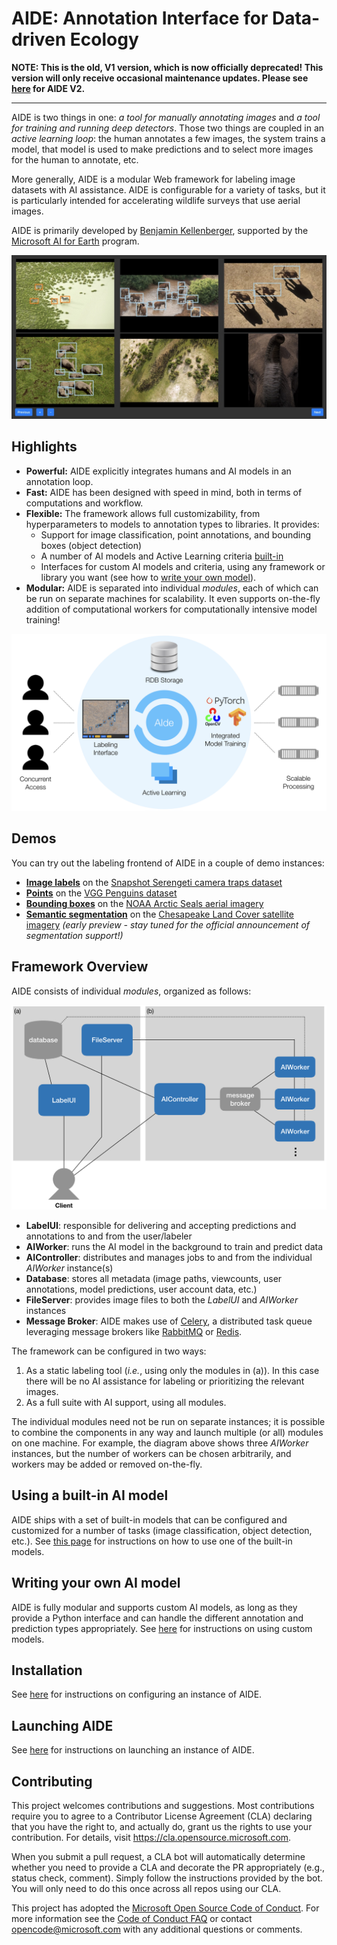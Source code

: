 # AIDE: Annotation Interface for Data-driven Ecology


**NOTE: This is the old, V1 version, which is now officially deprecated! This version will only receive occasional maintenance updates.
Please see [here](https://github.com/microsoft/aerial_wildlife_detection/tree/multiProject) for AIDE V2.**


---


AIDE is two things in one: <i>a tool for manually annotating images</i> and <i>a tool for training and running deep detectors</i>. Those two things are coupled in an <i>active learning loop</i>: the human annotates a few images, the system trains a model, that model is used to make predictions and to select more images for the human to annotate, etc.
   
More generally, AIDE is a modular Web framework for labeling image datasets with AI assistance.  AIDE is configurable for a variety of tasks, but it is particularly intended for accelerating wildlife surveys that use aerial images. 

AIDE is primarily developed by [Benjamin Kellenberger](https://www.wur.nl/en/Persons/Benjamin-BA-Benjamin-Kellenberger-MSc.htm), supported by the [Microsoft AI for Earth](https://www.microsoft.com/en-us/ai/ai-for-earth) program.


![AIDE overview](doc/figures/AIde_animal_hero_1100.jpg)


## Highlights

* **Powerful:** AIDE explicitly integrates humans and AI models in an annotation loop.
* **Fast:** AIDE has been designed with speed in mind, both in terms of computations and workflow.
* **Flexible:** The framework allows full customizability, from hyperparameters to models to annotation types to libraries. It provides:
    * Support for image classification, point annotations, and bounding boxes (object detection)
    * A number of AI models and Active Learning criteria [built-in](doc/builtin_models.md)
    * Interfaces for custom AI models and criteria, using any framework or library you want (see how to [write your own model](doc/custom_model.md)).
* **Modular:** AIDE is separated into individual _modules_, each of which can be run on separate machines for scalability. It even supports on-the-fly addition of computational workers for computationally intensive model training!

![AIDE highlights](doc/figures/Aide_highlights.png)


## Demos

You can try out the labeling frontend of AIDE in a couple of demo instances:

* **[Image labels](http://aerialannotationdemo.southcentralus.cloudapp.azure.com/snapshot-serengeti/interface)** on the [Snapshot Serengeti camera traps dataset](http://lila.science/datasets/snapshot-serengeti)
* **[Points](http://aerialannotationdemo.southcentralus.cloudapp.azure.com/vgg-penguins/interface)** on the [VGG Penguins dataset](http://www.robots.ox.ac.uk/~vgg/data/penguins/)
* **[Bounding boxes](http://aerialannotationdemo.southcentralus.cloudapp.azure.com/arcticseals/interface)** on the [NOAA Arctic Seals aerial imagery](http://lila.science/datasets/arcticseals)
* **[Semantic segmentation](http://aerialannotationdemo.southcentralus.cloudapp.azure.com/landcover/interface)** on the [Chesapeake Land Cover satellite imagery](http://lila.science/datasets/chesapeakelandcover) _(early preview - stay tuned for the official announcement of segmentation support!)_


## Framework Overview

AIDE consists of individual _modules_, organized as follows:

![AIDE module diagram](doc/figures/AIde_diagram.png)

* **LabelUI**: responsible for delivering and accepting predictions and annotations to and from the user/labeler
* **AIWorker**: runs the AI model in the background to train and predict data
* **AIController**: distributes and manages jobs to and from the individual _AIWorker_ instance(s)
* **Database**: stores all metadata (image paths, viewcounts, user annotations, model predictions, user account data, etc.)
* **FileServer**: provides image files to both the _LabelUI_ and _AIWorker_ instances
* **Message Broker**: AIDE makes use of [Celery](http://www.celeryproject.org/), a distributed task queue leveraging message brokers like [RabbitMQ](https://www.rabbitmq.com/) or [Redis](https://redis.io/).


The framework can be configured in two ways:
1. As a static labeling tool (_i.e._, using only the modules in (a)). In this case there will be no AI assistance for labeling or prioritizing the relevant images.
2. As a full suite with AI support, using all modules.

The individual modules need not be run on separate instances; it is possible to combine the components in any way and launch multiple (or all) modules on one machine. For example, the diagram above shows three _AIWorker_ instances, but the number of workers can be chosen arbitrarily, and workers may be added or removed on-the-fly.


## Using a built-in AI model
AIDE ships with a set of built-in models that can be configured and customized for a number of tasks (image classification, object detection, etc.).  See [this page](doc/builtin_models.md) for instructions on how to use one of the built-in models.


## Writing your own AI model
AIDE is fully modular and supports custom AI models, as long as they provide a Python interface and can handle the different annotation and prediction types appropriately. See [here](doc/custom_model.md) for instructions on using custom models.


## Installation

See [here](doc/install.md) for instructions on configuring an instance of AIDE.


## Launching AIDE

See [here](doc/launch_aide.md) for instructions on launching an instance of AIDE.


## Contributing

This project welcomes contributions and suggestions.  Most contributions require you to agree to a
Contributor License Agreement (CLA) declaring that you have the right to, and actually do, grant us
the rights to use your contribution. For details, visit https://cla.opensource.microsoft.com.

When you submit a pull request, a CLA bot will automatically determine whether you need to provide
a CLA and decorate the PR appropriately (e.g., status check, comment). Simply follow the instructions
provided by the bot. You will only need to do this once across all repos using our CLA.

This project has adopted the [Microsoft Open Source Code of Conduct](https://opensource.microsoft.com/codeofconduct/).
For more information see the [Code of Conduct FAQ](https://opensource.microsoft.com/codeofconduct/faq/) or
contact [opencode@microsoft.com](mailto:opencode@microsoft.com) with any additional questions or comments.
